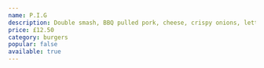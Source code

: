 ```yaml
---
name: P.I.G
description: Double smash, BBQ pulled pork, cheese, crispy onions, lettuce, apple sauce, mayo
price: £12.50
category: burgers
popular: false
available: true
---
```

